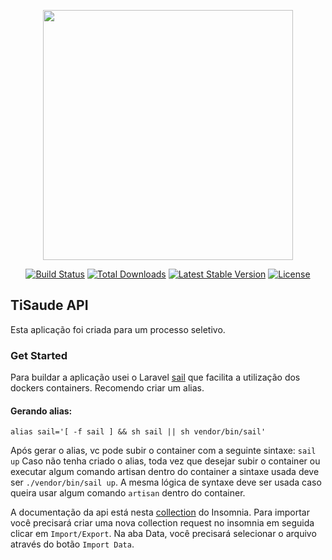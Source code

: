 <p align="center"><a href="https://laravel.com" target="_blank"><img src="https://raw.githubusercontent.com/laravel/art/master/logo-lockup/5%20SVG/2%20CMYK/1%20Full%20Color/laravel-logolockup-cmyk-red.svg" width="400"></a></p>

<p align="center">
<a href="https://travis-ci.org/laravel/framework"><img src="https://travis-ci.org/laravel/framework.svg" alt="Build Status"></a>
<a href="https://packagist.org/packages/laravel/framework"><img src="https://img.shields.io/packagist/dt/laravel/framework" alt="Total Downloads"></a>
<a href="https://packagist.org/packages/laravel/framework"><img src="https://img.shields.io/packagist/v/laravel/framework" alt="Latest Stable Version"></a>
<a href="https://packagist.org/packages/laravel/framework"><img src="https://img.shields.io/packagist/l/laravel/framework" alt="License"></a>
</p>

## TiSaude API

Esta aplicação foi criada para um processo seletivo.

### Get Started

Para buildar a aplicação usei o Laravel [sail](https://laravel.com/docs/9.x/sail#introduction) que facilita a utilização dos dockers containers. Recomendo criar um alias.
#### Gerando alias:
`alias sail='[ -f sail ] && sh sail || sh vendor/bin/sail'`

Após gerar o alias, vc pode subir o container com a seguinte sintaxe:
`sail up`
Caso não tenha criado o alias, toda vez que desejar subir o container ou executar algum comando artisan dentro do container a sintaxe usada deve ser `./vendor/bin/sail up`. A mesma lógica de syntaxe deve ser usada caso queira usar algum comando `artisan` dentro do container.

A documentação da api está nesta [collection](Insomnia_collection.json) do Insomnia. Para importar você precisará criar uma nova collection request no insomnia em seguida clicar em `Import/Export`. Na aba Data, você precisará selecionar o arquivo através do botão `Import Data`.

